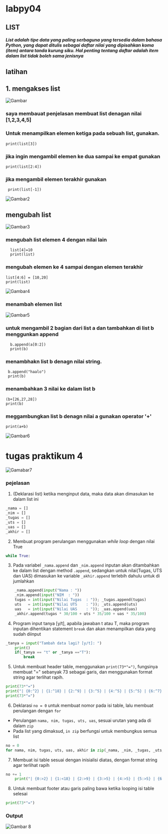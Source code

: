 # labpy04
## LIST
##### List adalah tipe data yang paling serbaguna yang tersedia dalam bahasa Python, yang dapat ditulis sebagai daftar nilai yang dipisahkan koma (item) antara tanda kurung siku. Hal penting tentang daftar adalah item dalam list tidak boleh sama jenisnya
## latihan
## 1. mengakses list



![Gambar](labpy04/ss1_mengakseslist.png)



 ### saya membauat penjelasan membuat list denagan nilai [1,2,3,4,5]
### Untuk menampilkan elemen ketiga pada sebuah list, gunakan.

	print(list[3])

### jika ingin mengambil elemen ke dua sampai ke empat gunakan
    print(list[2:4])

### jika mengambil elemen terakhir gunakan
     print(list[-1])



![Gambar2](labpy04/ss2_output.png)


## mengubah list


![Gambar3](labpy04/ss3_mengubahlist.png)


### mengubah list elemen 4 dengan nilai lain

      list[4]=10
      print(list)
### mengubah elemen ke 4 sampai dengan elemen terakhir
    list[4:6] = [10,20]
    print(list)



![Gambar4](labpy04/ss4_output.png)


### menambah elemen list



![Gambar5](labpy04/ss5_menambahelemen.png)



 ### untuk mengambil 2 bagian dari list a dan tambahkan di list b menggunkan append
      b.append(a[0:2])
      print(b)

### menambhakn list b denagn nilai string.
     b.append("haalo")
     print(b)

### menambahkan 3 nilai ke dalam list b
    (b+[26,27,28])
    print(b)

### meggambungkan list b denagn nilai a gunakan operator '+'
    print(a+b)



![Gambar6](labpy04/ss6_output.png)

# tugas praktikum 4


![Gamabar7](labpy04/ss7.png)

### pejelasan
1. (Deklarasi list) ketika menginput data, maka data akan dimasukan ke dalam list ini
```python
_nama = []
_nim = []
_tugas = []
_uts = []
_uas = []
_akhir = []
```

2. Membuat program perulangan menggunakan _while loop_ dengan nilai True
```python
while True:
```

3. Pada variabel `_nama.append` dan `_nim.append` inputan akan ditambahkan ke dalam list dengan method `.append`, sedangkan untuk nilai(Tugas, UTS dan UAS) dimasukan ke variable `_akhir.append` terlebih dahulu untuk di jumlahkan
```python
    _nama.append(input("Nama : "))
    _nim.append(input("NIM  : "))
    tugas = int(input("Nilai Tugas  : ")); _tugas.append(tugas)
    uts   = int(input("Nilai UTS    : ")); _uts.append(uts)
    uas   = int(input("Nilai UAS    : ")); _uas.append(uas)
    _akhir.append(tugas * 30/100 + uts * 35/100 + uas * 35/100)
```

4. Program input tanya [y/t], apabila jawaban t atau T, maka program inputan dihentikan statement `break` dan akan menampilkan data yang sudah diinput
```python
_tanya = input("Tambah data lagi? [y/t]: ")
    print()
    if(_tanya == "t" or _tanya =="T"):
        break
```

5. Untuk membuat header table, menggunakan `print(73*"=")`, fungsinya membuat "=" sebanyak 73 sebagai garis, dan menggunakan format string agar terlihat rapih. 
```python
print(73*"=")
print("| {0:^2} | {1:^18} | {2:^9} | {3:^5} | {4:^5} | {5:^5} | {6:^7} |".format("No", "Nama", "NIM", "Tugas", "UTS", "UAS", "Akhir"))
print(73*"=")
```

6. Deklarasi `no = 0` untuk membuat nomor pada isi table, lalu membuat perulangan dengan `for`
- Perulangan `nama, nim, tugas, uts, uas`, sesuai urutan yang ada di dalam `zip`
- Pada list yang dimaksud, `in zip` berfungsi untuk membungkus semua list
```python
no = 0
for nama, nim, tugas, uts, uas, akhir in zip(_nama, _nim, _tugas, _uts, _uas, _akhir):
```

7. Membuat isi table sesuai dengan inisialisi diatas, dengan format string agar terlihat rapih
```python
no += 1    
    print("| {0:>2} | {1:<18} | {2:>9} | {3:>5} | {4:>5} | {5:>5} | {6:>7.2f} |".format(no, nama, nim, tugas, uts, uas, akhir))
```

8. Untuk membuat footer atau garis paling bawa ketika looping isi table selesai
```python
print(73*"=")
```

### Output


![Gambar 8](labpy04/ss8.png)

